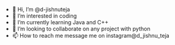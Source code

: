 - 👋 Hi, I’m @d-jishnuteja
- 👀 I’m interested in coding
- 🌱 I’m currently learning Java and C++
- 💞️ I’m looking to collaborate on any project with python
- 📫 How to reach me message me on instagram@d_jishnu_teja

<!---
d-jishnuteja/d-jishnuteja is a ✨ special ✨ repository because its `README.md` (this file) appears on your GitHub profile.
You can click the Preview link to take a look at your changes.
--->
